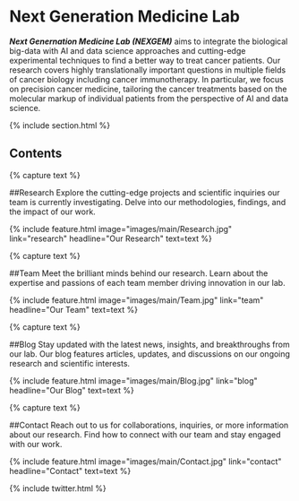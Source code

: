 ---
---

# **Next Generation Medicine Lab**

***Next Genernation Medicine Lab (NEXGEM)*** aims to integrate the biological big-data with AI and data science approaches and cutting-edge experimental techniques to find a better way to treat cancer patients. Our research covers highly translationally important questions in multiple fields of cancer biology including cancer immunotherapy. In particular, we focus on precision cancer medicine, tailoring the cancer treatments based on the molecular markup of individual patients from the perspective of AI and data science.

{% include section.html %}

## **Contents**

{% capture text %}

##Research
Explore the cutting-edge projects and scientific inquiries our team is currently investigating. Delve into our methodologies, findings, and the impact of our work.

{%  include feature.html image="images/main/Research.jpg" link="research" headline="Our Research" text=text %}

{% capture text %}

##Team
Meet the brilliant minds behind our research. Learn about the expertise and passions of each team member driving innovation in our lab.

{% include feature.html image="images/main/Team.jpg" link="team" headline="Our Team" text=text %}

{% capture text %}

##Blog
Stay updated with the latest news, insights, and breakthroughs from our lab. Our blog features articles, updates, and discussions on our ongoing research and scientific interests.

{% include feature.html image="images/main/Blog.jpg" link="blog" headline="Our Blog" text=text %}

{% capture text %}

##Contact
Reach out to us for collaborations, inquiries, or more information about our research. Find how to connect with our team and stay engaged with our work.

{% include feature.html image="images/main/Contact.jpg" link="contact" headline="Contact" text=text %}

{% include twitter.html %}


